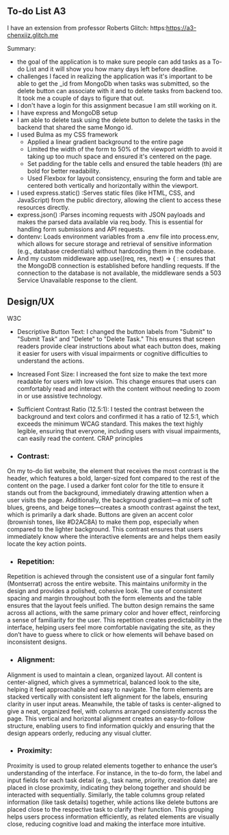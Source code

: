 ## To-do List A3
I have an extension from professor Roberts
Glitch: https:https://a3-chenxiiz.glitch.me 

Summary:
- the goal of the application is to make sure people can add tasks as a To-do List and it will show you how many days left before deadline.
- challenges I faced in realizing the application was it's important to be able to get the _id from MongoDb when tasks was submitted, so the delete button can associate with it and to delete tasks from backend too. It took me a couple of days to figure that out. 
- I don't have a login for this assignment becasue I am still working on it.
- I have express and MongoDB setup
- I am able to delete task using the delete button to delete the tasks in the backend that shared the same Mongo id. 
- I used Bulma as my CSS framework
  - Applied a linear gradient background to the entire page 
  - Limited the width of the form to 50% of the viewport width to avoid it taking up too much space and ensured it's centered on the page.
  - Set padding for the table cells and ensured the table headers (th) are bold for better readability.
  - Used Flexbox for layout consistency, ensuring the form and table are centered both vertically and horizontally within the viewport.
- I used express.static() :Serves static files (like HTML, CSS, and JavaScript) from the public directory, allowing the client to access these resources directly. 
- express.json() :Parses incoming requests with JSON payloads and makes the parsed data available via req.body. This is essential for handling form submissions and API requests. 
- dontenv: Loads environment variables from a .env file into process.env, which allows for secure storage and retrieval of sensitive information (e.g., database credentials) without hardcoding them in the codebase. 
- And my custom middleware app.use((req, res, next) => { : ensures that the MongoDB connection is established before handling requests. If the connection to the database is not available, the middleware sends a 503 Service Unavailable response to the client.

## Design/UX
W3C
- Descriptive Button Text: I changed the button labels from "Submit" to "Submit Task" and "Delete" to "Delete Task." This ensures that screen readers provide clear instructions about what each button does, making it easier for users with visual impairments or cognitive difficulties to understand the actions.

- Increased Font Size: I increased the font size to make the text more readable for users with low vision. This change ensures that users can comfortably read and interact with the content without needing to zoom in or use assistive technology.

- Sufficient Contrast Ratio (12.5:1): I tested the contrast between the background and text colors and confirmed it has a ratio of 12.5:1, which exceeds the minimum WCAG standard. This makes the text highly legible, ensuring that everyone, including users with visual impairments, can easily read the content.
CRAP principles


- ### Contrast:
On my to-do list website, the element that receives the most contrast is the header, which features a bold, larger-sized font compared to the rest of the content on the page. I used a darker font color for the title to ensure it stands out from the background, immediately drawing attention when a user visits the page. Additionally, the background gradient—a mix of soft blues, greens, and beige tones—creates a smooth contrast against the text, which is primarily a dark shade. Buttons are given an accent color (brownish tones, like #D2AC8A) to make them pop, especially when compared to the lighter background. This contrast ensures that users immediately know where the interactive elements are and helps them easily locate the key action points.

- ### Repetition:
Repetition is achieved through the consistent use of a singular font family (Montserrat) across the entire website. This maintains uniformity in the design and provides a polished, cohesive look. The use of consistent spacing and margin throughout both the form elements and the table ensures that the layout feels unified. The button design remains the same across all actions, with the same primary color and hover effect, reinforcing a sense of familiarity for the user. This repetition creates predictability in the interface, helping users feel more comfortable navigating the site, as they don’t have to guess where to click or how elements will behave based on inconsistent designs.

- ### Alignment:
Alignment is used to maintain a clean, organized layout. All content is center-aligned, which gives a symmetrical, balanced look to the site, helping it feel approachable and easy to navigate. The form elements are stacked vertically with consistent left alignment for the labels, ensuring clarity in user input areas. Meanwhile, the table of tasks is center-aligned to give a neat, organized feel, with columns arranged consistently across the page. This vertical and horizontal alignment creates an easy-to-follow structure, enabling users to find information quickly and ensuring that the design appears orderly, reducing any visual clutter.

- ### Proximity:
Proximity is used to group related elements together to enhance the user’s understanding of the interface. For instance, in the to-do form, the label and input fields for each task detail (e.g., task name, priority, creation date) are placed in close proximity, indicating they belong together and should be interacted with sequentially. Similarly, the table columns group related information (like task details) together, while actions like delete buttons are placed close to the respective task to clarify their function. This grouping helps users process information efficiently, as related elements are visually close, reducing cognitive load and making the interface more intuitive.
